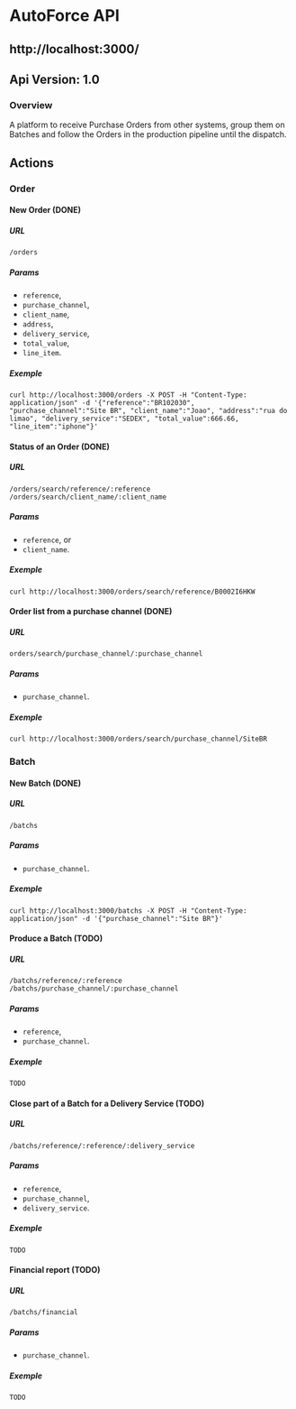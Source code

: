 # AutoForce API

## http://localhost:3000/

## Api Version: 1.0

### Overview

A platform to receive Purchase Orders from other systems, group them on Batches and follow the Orders in the production pipeline until the dispatch.

## Actions

### Order

#### New Order (DONE)

##### URL
```
/orders
```

##### Params
- `reference`,
- `purchase_channel`,
- `client_name`,
- `address`,
- `delivery_service`,
- `total_value`,
- `line_item`.

##### Exemple
```
curl http://localhost:3000/orders -X POST -H "Content-Type: application/json" -d '{"reference":"BR102030", "purchase_channel":"Site BR", "client_name":"Joao", "address":"rua do limao", "delivery_service":"SEDEX", "total_value":666.66, "line_item":"iphone"}'
```

#### Status of an Order (DONE)

##### URL
```
/orders/search/reference/:reference
/orders/search/client_name/:client_name
```
##### Params
- `reference`, or
- `client_name`.

##### Exemple
```
curl http://localhost:3000/orders/search/reference/B0002I6HKW
```

#### Order list from a purchase channel (DONE)

##### URL
```
orders/search/purchase_channel/:purchase_channel
```

##### Params
- `purchase_channel`.

##### Exemple
```
curl http://localhost:3000/orders/search/purchase_channel/SiteBR
```

### Batch

#### New Batch (DONE)

##### URL
```
/batchs
```

##### Params
- `purchase_channel`.

##### Exemple
```
curl http://localhost:3000/batchs -X POST -H "Content-Type: application/json" -d '{"purchase_channel":"Site BR"}'
```

#### Produce a Batch (TODO)

##### URL
```
/batchs/reference/:reference
/batchs/purchase_channel/:purchase_channel
```

##### Params
- `reference`,
- `purchase_channel`.

##### Exemple
```
TODO
```

#### Close part of a Batch for a Delivery Service (TODO)

##### URL
```
/batchs/reference/:reference/:delivery_service
```

##### Params
- `reference`,
- `purchase_channel`,
- `delivery_service`.

##### Exemple
```
TODO
```

#### Financial report (TODO)

##### URL
```
/batchs/financial
```

##### Params
- `purchase_channel`.

##### Exemple
```
TODO
```